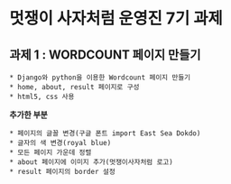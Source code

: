 멋쟁이 사자처럼 운영진 7기 과제
=================================
## 과제 1 : WORDCOUNT 페이지 만들기

	* Django와 python을 이용한 Wordcount 페이지 만들기
	* home, about, result 페이지로 구성
	* html5, css 사용

**추가한 부분**

	* 페이지의 글꼴 변경(구글 폰트 import East Sea Dokdo)
	* 글자의 색 변경(royal blue)
	* 모든 페이지 가운데 정렬
	* about 페이지에 이미지 추가(멋쟁이사자처럼 로고)
	* result 페이지의 border 설정
	
